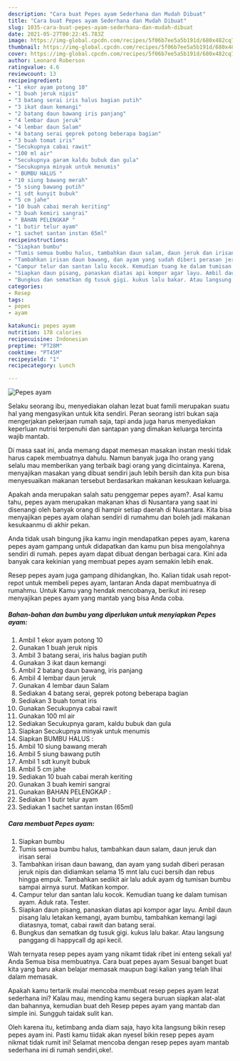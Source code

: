 ```yaml
---
description: "Cara buat Pepes ayam Sederhana dan Mudah Dibuat"
title: "Cara buat Pepes ayam Sederhana dan Mudah Dibuat"
slug: 1035-cara-buat-pepes-ayam-sederhana-dan-mudah-dibuat
date: 2021-05-27T00:22:45.783Z
image: https://img-global.cpcdn.com/recipes/5f06b7ee5a5b191d/680x482cq70/pepes-ayam-foto-resep-utama.jpg
thumbnail: https://img-global.cpcdn.com/recipes/5f06b7ee5a5b191d/680x482cq70/pepes-ayam-foto-resep-utama.jpg
cover: https://img-global.cpcdn.com/recipes/5f06b7ee5a5b191d/680x482cq70/pepes-ayam-foto-resep-utama.jpg
author: Leonard Roberson
ratingvalue: 4.6
reviewcount: 13
recipeingredient:
- "1 ekor ayam potong 10"
- "1 buah jeruk nipis"
- "3 batang serai iris halus bagian putih"
- "3 ikat daun kemangi"
- "2 batang daun bawang iris panjang"
- "4 lembar daun jeruk"
- "4 lembar daun Salam"
- "4 batang serai geprek potong beberapa bagian"
- "3 buah tomat iris"
- "Secukupnya cabai rawit"
- "100 ml air"
- "Secukupnya garam kaldu bubuk dan gula"
- "Secukupnya minyak untuk menumis"
- " BUMBU HALUS "
- "10 siung bawang merah"
- "5 siung bawang putih"
- "1 sdt kunyit bubuk"
- "5 cm jahe"
- "10 buah cabai merah keriting"
- "3 buah kemiri sangrai"
- " BAHAN PELENGKAP "
- "1 butir telur ayam"
- "1 sachet santan instan 65ml"
recipeinstructions:
- "Siapkan bumbu"
- "Tumis semua bumbu halus, tambahkan daun salam, daun jeruk dan irisan serai"
- "Tambahkan irisan daun bawang, dan ayam yang sudah diberi perasan jeruk nipis dan didiamkan selama 15 mnt lalu cuci bersih dan rebus hingga empuk. Tambahkan sedikit air lalu aduk ayam dg tumisan bumbu sampai airnya surut. Matikan kompor."
- "Campur telur dan santan lalu kocok. Kemudian tuang ke dalam tumisan ayam. Aduk rata. Tester."
- "Siapkan daun pisang, panaskan diatas api kompor agar layu. Ambil daun pisang lalu letakan kemangi, ayam bumbu, tambahkan kemangi lagi diatasnya, tomat, cabai rawit dan batang serai."
- "Bungkus dan sematkan dg tusuk gigi. kukus lalu bakar. Atau langsung panggang di happycall dg api kecil."
categories:
- Resep
tags:
- pepes
- ayam

katakunci: pepes ayam 
nutrition: 178 calories
recipecuisine: Indonesian
preptime: "PT28M"
cooktime: "PT45M"
recipeyield: "1"
recipecategory: Lunch

---
```



![Pepes ayam](https://img-global.cpcdn.com/recipes/5f06b7ee5a5b191d/680x482cq70/pepes-ayam-foto-resep-utama.jpg)

Selaku seorang ibu, menyediakan olahan lezat buat famili merupakan suatu hal yang mengasyikan untuk kita sendiri. Peran seorang istri bukan saja mengerjakan pekerjaan rumah saja, tapi anda juga harus menyediakan keperluan nutrisi terpenuhi dan santapan yang dimakan keluarga tercinta wajib mantab.

Di masa  saat ini, anda memang dapat memesan masakan instan meski tidak harus capek membuatnya dahulu. Namun banyak juga lho orang yang selalu mau memberikan yang terbaik bagi orang yang dicintainya. Karena, menyajikan masakan yang dibuat sendiri jauh lebih bersih dan kita pun bisa menyesuaikan makanan tersebut berdasarkan makanan kesukaan keluarga. 



Apakah anda merupakan salah satu penggemar pepes ayam?. Asal kamu tahu, pepes ayam merupakan makanan khas di Nusantara yang saat ini disenangi oleh banyak orang di hampir setiap daerah di Nusantara. Kita bisa menyajikan pepes ayam olahan sendiri di rumahmu dan boleh jadi makanan kesukaanmu di akhir pekan.

Anda tidak usah bingung jika kamu ingin mendapatkan pepes ayam, karena pepes ayam gampang untuk didapatkan dan kamu pun bisa mengolahnya sendiri di rumah. pepes ayam dapat dibuat dengan berbagai cara. Kini ada banyak cara kekinian yang membuat pepes ayam semakin lebih enak.

Resep pepes ayam juga gampang dihidangkan, lho. Kalian tidak usah repot-repot untuk membeli pepes ayam, lantaran Anda dapat membuatnya di rumahmu. Untuk Kamu yang hendak mencobanya, berikut ini resep menyajikan pepes ayam yang mantab yang bisa Anda coba.

<!--inarticleads1-->

##### Bahan-bahan dan bumbu yang diperlukan untuk menyiapkan Pepes ayam:

1. Ambil 1 ekor ayam potong 10
1. Gunakan 1 buah jeruk nipis
1. Ambil 3 batang serai, iris halus bagian putih
1. Gunakan 3 ikat daun kemangi
1. Ambil 2 batang daun bawang, iris panjang
1. Ambil 4 lembar daun jeruk
1. Gunakan 4 lembar daun Salam
1. Sediakan 4 batang serai, geprek potong beberapa bagian
1. Sediakan 3 buah tomat iris
1. Gunakan Secukupnya cabai rawit
1. Gunakan 100 ml air
1. Sediakan Secukupnya garam, kaldu bubuk dan gula
1. Siapkan Secukupnya minyak untuk menumis
1. Siapkan  BUMBU HALUS :
1. Ambil 10 siung bawang merah
1. Ambil 5 siung bawang putih
1. Ambil 1 sdt kunyit bubuk
1. Ambil 5 cm jahe
1. Sediakan 10 buah cabai merah keriting
1. Gunakan 3 buah kemiri sangrai
1. Gunakan  BAHAN PELENGKAP :
1. Sediakan 1 butir telur ayam
1. Sediakan 1 sachet santan instan (65ml)




<!--inarticleads2-->

##### Cara membuat Pepes ayam:

1. Siapkan bumbu
1. Tumis semua bumbu halus, tambahkan daun salam, daun jeruk dan irisan serai
1. Tambahkan irisan daun bawang, dan ayam yang sudah diberi perasan jeruk nipis dan didiamkan selama 15 mnt lalu cuci bersih dan rebus hingga empuk. Tambahkan sedikit air lalu aduk ayam dg tumisan bumbu sampai airnya surut. Matikan kompor.
1. Campur telur dan santan lalu kocok. Kemudian tuang ke dalam tumisan ayam. Aduk rata. Tester.
1. Siapkan daun pisang, panaskan diatas api kompor agar layu. Ambil daun pisang lalu letakan kemangi, ayam bumbu, tambahkan kemangi lagi diatasnya, tomat, cabai rawit dan batang serai.
1. Bungkus dan sematkan dg tusuk gigi. kukus lalu bakar. Atau langsung panggang di happycall dg api kecil.




Wah ternyata resep pepes ayam yang nikamt tidak ribet ini enteng sekali ya! Anda Semua bisa membuatnya. Cara buat pepes ayam Sesuai banget buat kita yang baru akan belajar memasak maupun bagi kalian yang telah lihai dalam memasak.

Apakah kamu tertarik mulai mencoba membuat resep pepes ayam lezat sederhana ini? Kalau mau, mending kamu segera buruan siapkan alat-alat dan bahannya, kemudian buat deh Resep pepes ayam yang mantab dan simple ini. Sungguh taidak sulit kan. 

Oleh karena itu, ketimbang anda diam saja, hayo kita langsung bikin resep pepes ayam ini. Pasti kamu tiidak akan nyesel bikin resep pepes ayam nikmat tidak rumit ini! Selamat mencoba dengan resep pepes ayam mantab sederhana ini di rumah sendiri,oke!.

